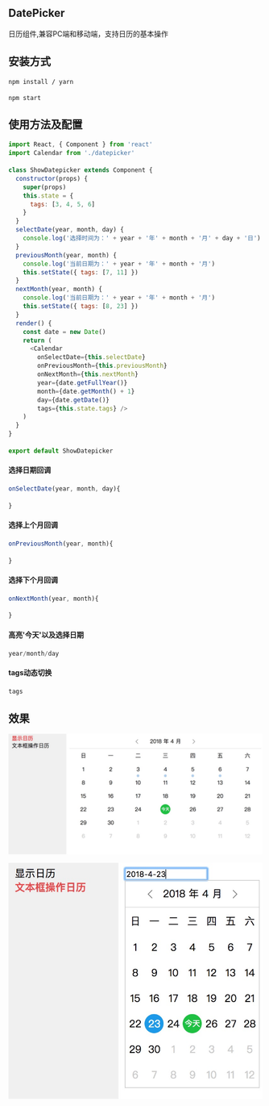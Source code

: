 ## DatePicker
日历组件,兼容PC端和移动端，支持日历的基本操作

## 安装方式
```
npm install / yarn

npm start
```

## 使用方法及配置
```javascript
import React, { Component } from 'react'
import Calendar from './datepicker'

class ShowDatepicker extends Component {
  constructor(props) {
    super(props)
    this.state = {
      tags: [3, 4, 5, 6]
    }
  }
  selectDate(year, month, day) {
    console.log('选择时间为：' + year + '年' + month + '月' + day + '日')
  }
  previousMonth(year, month) {
    console.log('当前日期为：' + year + '年' + month + '月')
    this.setState({ tags: [7, 11] })
  }
  nextMonth(year, month) {
    console.log('当前日期为：' + year + '年' + month + '月')
    this.setState({ tags: [8, 23] })
  }
  render() {
    const date = new Date()
    return (
      <Calendar
        onSelectDate={this.selectDate}
        onPreviousMonth={this.previousMonth}
        onNextMonth={this.nextMonth}
        year={date.getFullYear()}
        month={date.getMonth() + 1}
        day={date.getDate()}
        tags={this.state.tags} />
    )
  }
}

export default ShowDatepicker
```
#### 选择日期回调
```javascript
onSelectDate(year, month, day){

}
```
#### 选择上个月回调
```javascript
onPreviousMonth(year, month){

}
```
#### 选择下个月回调
```javascript
onNextMonth(year, month){

}
```
#### 高亮'今天'以及选择日期
```javascript
year/month/day
```
#### tags动态切换
```javascript
tags
```
## 效果
![显示日历](https://github.com/flyctrl/react-datepicker/raw/master/pics/1.jpg)

![文本框操作日历](https://github.com/flyctrl/react-datepicker/raw/master/pics/2.jpg)